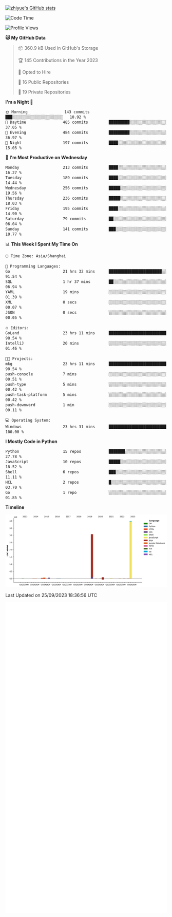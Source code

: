 
[![zhiyue's GitHub stats](https://github-readme-stats.vercel.app/api?username=zhiyue)](https://github.com/anuraghazra/github-readme-stats&&show_icons=true)

<!--START_SECTION:waka-->
![Code Time](http://img.shields.io/badge/Code%20Time-1%2C632%20hrs%2037%20mins-blue)

![Profile Views](http://img.shields.io/badge/Profile%20Views-0-blue)

**🐱 My GitHub Data** 

> 📦 360.9 kB Used in GitHub's Storage 
 > 
> 🏆 145 Contributions in the Year 2023
 > 
> 💼 Opted to Hire
 > 
> 📜 16 Public Repositories 
 > 
> 🔑 19 Private Repositories 
 > 
**I'm a Night 🦉** 

```text
🌞 Morning                143 commits         ███░░░░░░░░░░░░░░░░░░░░░░   10.92 % 
🌆 Daytime                485 commits         █████████░░░░░░░░░░░░░░░░   37.05 % 
🌃 Evening                484 commits         █████████░░░░░░░░░░░░░░░░   36.97 % 
🌙 Night                  197 commits         ████░░░░░░░░░░░░░░░░░░░░░   15.05 % 
```
📅 **I'm Most Productive on Wednesday** 

```text
Monday                   213 commits         ████░░░░░░░░░░░░░░░░░░░░░   16.27 % 
Tuesday                  189 commits         ████░░░░░░░░░░░░░░░░░░░░░   14.44 % 
Wednesday                256 commits         █████░░░░░░░░░░░░░░░░░░░░   19.56 % 
Thursday                 236 commits         █████░░░░░░░░░░░░░░░░░░░░   18.03 % 
Friday                   195 commits         ████░░░░░░░░░░░░░░░░░░░░░   14.90 % 
Saturday                 79 commits          ██░░░░░░░░░░░░░░░░░░░░░░░   06.04 % 
Sunday                   141 commits         ███░░░░░░░░░░░░░░░░░░░░░░   10.77 % 
```


📊 **This Week I Spent My Time On** 

```text
🕑︎ Time Zone: Asia/Shanghai

💬 Programming Languages: 
Go                       21 hrs 32 mins      ███████████████████████░░   91.54 % 
SQL                      1 hr 37 mins        ██░░░░░░░░░░░░░░░░░░░░░░░   06.94 % 
YAML                     19 mins             ░░░░░░░░░░░░░░░░░░░░░░░░░   01.39 % 
XML                      0 secs              ░░░░░░░░░░░░░░░░░░░░░░░░░   00.07 % 
JSON                     0 secs              ░░░░░░░░░░░░░░░░░░░░░░░░░   00.05 % 

🔥 Editors: 
GoLand                   23 hrs 11 mins      █████████████████████████   98.54 % 
IntelliJ                 20 mins             ░░░░░░░░░░░░░░░░░░░░░░░░░   01.46 % 

🐱‍💻 Projects: 
mkg                      23 hrs 11 mins      █████████████████████████   98.54 % 
push-console             7 mins              ░░░░░░░░░░░░░░░░░░░░░░░░░   00.51 % 
push-type                5 mins              ░░░░░░░░░░░░░░░░░░░░░░░░░   00.42 % 
push-task-platform       5 mins              ░░░░░░░░░░░░░░░░░░░░░░░░░   00.42 % 
push-downward            1 min               ░░░░░░░░░░░░░░░░░░░░░░░░░   00.11 % 

💻 Operating System: 
Windows                  23 hrs 31 mins      █████████████████████████   100.00 % 
```

**I Mostly Code in Python** 

```text
Python                   15 repos            ███████░░░░░░░░░░░░░░░░░░   27.78 % 
JavaScript               10 repos            █████░░░░░░░░░░░░░░░░░░░░   18.52 % 
Shell                    6 repos             ███░░░░░░░░░░░░░░░░░░░░░░   11.11 % 
HCL                      2 repos             █░░░░░░░░░░░░░░░░░░░░░░░░   03.70 % 
Go                       1 repo              ░░░░░░░░░░░░░░░░░░░░░░░░░   01.85 % 
```



**Timeline**

![Lines of Code chart](https://raw.githubusercontent.com/zhiyue/zhiyue/main/assets/bar_graph.png)


 Last Updated on 25/09/2023 18:36:56 UTC
<!--END_SECTION:waka-->

<!-- [![Top Langs](https://github-readme-stats.vercel.app/api/top-langs/?username=zhiyue)](https://github.com/anuraghazra/github-readme-stats) -->

![](./github-metrics.svg)

